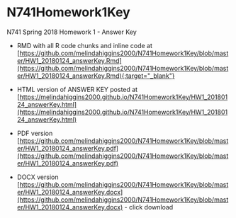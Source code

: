 # N741Homework1Key

N741 Spring 2018 Homework 1 - Answer Key

* RMD with all R code chunks and inline code at [https://github.com/melindahiggins2000/N741Homework1Key/blob/master/HW1_20180124_answerKey.Rmd](https://github.com/melindahiggins2000/N741Homework1Key/blob/master/HW1_20180124_answerKey.Rmd){:target="_blank"}

* HTML version of ANSWER KEY posted at [https://melindahiggins2000.github.io/N741Homework1Key/HW1_20180124_answerKey.html](https://melindahiggins2000.github.io/N741Homework1Key/HW1_20180124_answerKey.html)

* PDF version [https://github.com/melindahiggins2000/N741Homework1Key/blob/master/HW1_20180124_answerKey.pdf](https://github.com/melindahiggins2000/N741Homework1Key/blob/master/HW1_20180124_answerKey.pdf)

* DOCX version [https://github.com/melindahiggins2000/N741Homework1Key/blob/master/HW1_20180124_answerKey.docx](https://github.com/melindahiggins2000/N741Homework1Key/blob/master/HW1_20180124_answerKey.docx) - click download
